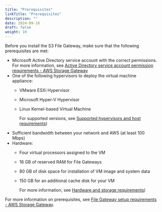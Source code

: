 ```yaml
---
title: "Prerequisites"
linkTitle: "Prerequisites"
description: ""
date: 2024-09-18
draft: false
weight: 10
---
```


Before you install the S3 File Gateway, make sure that the following prerequisites are met:

* Microsoft Active Directory service account with the correct permissions. For more information, see [Active Directory service account permission requirements - AWS Storage Gateway](https://docs.aws.amazon.com/filegateway/latest/files3/ad-serviceaccount-permissions.html)
* One of the following hypervisors to deploy the virtual machine appliance:
  * VMware ESXi Hypervisor
  * Microsoft Hyper-V Hypervisor
  * Linux Kernel-based Virtual Machine

    For supported versions, see [Supported hypervisors and host requirements](https://docs.aws.amazon.com/filegateway/latest/files3/Requirements.html#requirements-host)\)
* Sufficient bandwidth between your network and AWS \(at least 100 Mbps\)
* Hardware:
  * Four virtual processors assigned to the VM
  * 16 GB of reserved RAM for File Gateways
  * 80 GB of disk space for installation of VM image and system data
  * 150 GB for an additional cache disk for your VM
  
    For more information, see [Hardware and storage requirements](https://docs.aws.amazon.com/filegateway/latest/files3/Requirements.html#requirements-hardware-storage)\)


For more information on prerequisites, see [File Gateway setup requirements - AWS Storage Gateway](https://docs.aws.amazon.com/filegateway/latest/files3/Requirements.html).


